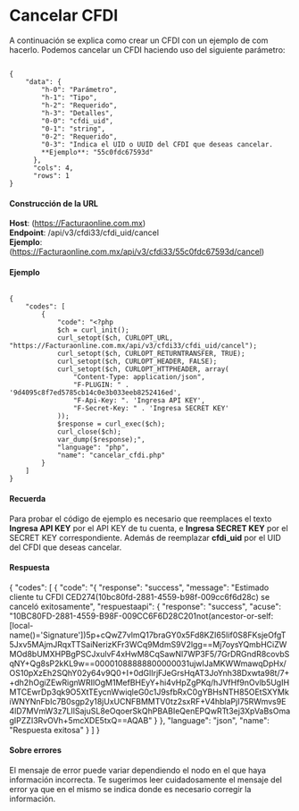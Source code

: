 # Cancelar CFDI

A continuación se explica como crear un CFDI con un ejemplo de com hacerlo.
Podemos cancelar un CFDI haciendo uso del siguiente parámetro:

```

{
    "data": {
        "h-0": "Parámetro",
        "h-1": "Tipo",
        "h-2": "Requerido",
        "h-3": "Detalles",
        "0-0": "cfdi_uid",
        "0-1": "string",
        "0-2": "Requerido",
        "0-3": "Indica el UID o UUID del CFDI que deseas cancelar.
        **Ejemplo**: "55c0fdc67593d"
      },
      "cols": 4,
      "rows": 1
}

```


#### Construcción de la URL

**Host**: (https://Facturaonline.com.mx)  
**Endpoint**:  /api/v3/cfdi33/cfdi_uid/cancel  
**Ejemplo**:  (https://Facturaonline.com.mx/api/v3/cfdi33/55c0fdc67593d/cancel)  


#### Ejemplo

```

{
    "codes": [
        {
            "code": "<?php
            $ch = curl_init();
            curl_setopt($ch, CURLOPT_URL, "https://Facturaonline.com.mx/api/v3/cfdi33/cfdi_uid/cancel");
            curl_setopt($ch, CURLOPT_RETURNTRANSFER, TRUE);
            curl_setopt($ch, CURLOPT_HEADER, FALSE);
            curl_setopt($ch, CURLOPT_HTTPHEADER, array(
                "Content-Type: application/json",
                "F-PLUGIN: " . '9d4095c8f7ed5785cb14c0e3b033eeb8252416ed',
                "F-Api-Key: ". 'Ingresa API KEY',
                "F-Secret-Key: " . 'Ingresa SECRET KEY'
            ));
            $response = curl_exec($ch);
            curl_close($ch);
            var_dump($response);",
            "language": "php",
            "name": "cancelar_cfdi.php"
        }
    ]
}

```


#### Recuerda

Para probar el código de ejemplo es necesario que reemplaces el texto  **Ingresa API KEY**  por el API KEY de tu cuenta, e **Ingresa SECRET KEY**  por el SECRET KEY correspondiente.
Además de reemplazar **cfdi_uid**  por el UID del CFDI que deseas cancelar.


#### Respuesta

{
    "codes": [
        {
            "code": "{
                "response": "success",
                "message": "Estimado cliente tu CFDI CED274(10bc80fd-2881-4559-b98f-009cc6f6d28c) se canceló exitosamente",
                "respuestaapi": {
                    "response": "success",
                    "acuse": "10BC80FD-2881-4559-B98F-009CC6F6D28C</UUID>201</EstatusUUID></Folios>not(ancestor-or-self: [local-name()='Signature'])</XPath></Transform></Transforms>5p+cQwZ7vlmQ17braGY0x5Fd8KZI65Iif0S8FKsjeOfgT5Jxv5MAjmJRqxTTSaiNerizKFr3WCq9MdmS9V2lgg==</DigestValue></Reference></SignedInfo>Mj7oysYQmbHCiZWMOd8bUMXHPBgPSCJxulvF4xHwM8CqSawNl7WP3F5/7GrDRGndR8covbSqNY+Qg8sP2kKL9w==</SignatureValue>00001088888800000031</KeyName>ujwIJaMKWWmawqDpHx/OS10pXzEh2SQhY02y64v9Q0+I+0dGlIrjFJeGrsHqAT3JoYnh38Dxwta98t/7++dh2hOgiZEwRignWRIlOgM1MefBHEyY+hi4vHpZgPKq/hJVfHf9nOvlb5UgIHMTCEwrDp3qk9O5XtTEycnWwiqleG0c1J9sfbRxC0gYBHsNTH85OEtSXYMkiWNYNnFbIc7B0sgp2y18jUxUCNFBMMTV0tz2sxRF+V4hblaPjI75RWmvs9E4lD7MVmW3z7LIlSajuSL8eOqoerSkQhPBABIeQenEPQwRTt3ej3XpVaBsOmagIPZZI3RvOVh+5mcXDE5txQ==</Modulus>AQAB</Exponent></RSAKeyValue></KeyValue></KeyInfo></Signature></Acuse>"
                }
            },
            "language": "json",
            "name": "Respuesta exitosa"
        }
    ]
}


#### Sobre errores

El mensaje de error puede variar dependiendo el nodo en el que haya información incorrecta.
Te sugerimos leer cuidadosamente el mensaje del error ya que en el mismo se indica donde es necesario corregir la información.
